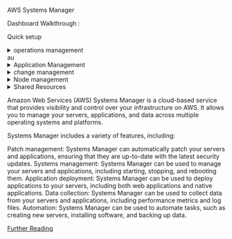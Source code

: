 AWS Systems Manager

Dashboard Walkthrough :

Quick setup

<details><summary>operations management</summary>explorer <br> opscenter<br>cloudwatch Dashboard<br> incident manager</details>au
<details><summary>Application Management</summary>Application Manager <br> App config <br> parameter store</details>
<details><summary>change management</summary>change manager <br>automation <br> change calender <br> maintenance windows</details>
<details><summary>Node management</summary>Fleet manager<br>compliance<br>inventory<br>Hybrid Activations<br>Session Manager<br>run command<br>state management <br> patch manager<br>distributor</details>
<details><summary>Shared Resources</summary>documents</details>

Amazon Web Services (AWS) Systems Manager is a cloud-based service that provides visibility and control over your infrastructure on AWS. It allows you to manage your servers, applications, and data across multiple operating systems and platforms.

Systems Manager includes a variety of features, including:

Patch management: Systems Manager can automatically patch your servers and applications, ensuring that they are up-to-date with the latest security updates.
Systems management: Systems Manager can be used to manage your servers and applications, including starting, stopping, and rebooting them.
Application deployment: Systems Manager can be used to deploy applications to your servers, including both web applications and native applications.
Data collection: Systems Manager can be used to collect data from your servers and applications, including performance metrics and log files.
Automation: Systems Manager can be used to automate tasks, such as creating new servers, installing software, and backing up data.

[Further Reading](https://docs.aws.amazon.com/systems-manager/latest/userguide/what-is-systems-manager.html)

